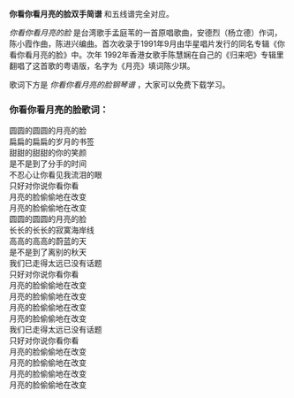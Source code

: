 

**你看你看月亮的脸双手简谱** 和五线谱完全对应。

_你看你看月亮的脸_
是台湾歌手孟庭苇的一首原唱歌曲，安德烈（杨立德）作词，陈小霞作曲，陈进兴编曲。首次收录于1991年9月由华星唱片发行的同名专辑《你看你看月亮的脸》中。次年
1992年香港女歌手陈慧娴在自己的《归来吧》专辑里翻唱了这首歌的粤语版，名字为《月亮》填词陈少琪。

歌词下方是 _你看你看月亮的脸钢琴谱_ ，大家可以免费下载学习。

### 你看你看月亮的脸歌词：

圆圆的圆圆的月亮的脸  
扁扁的扁扁的岁月的书签  
甜甜的甜甜的你的笑颜  
是不是到了分手的时间  
不忍心让你看见我流泪的眼  
只好对你说你看你看  
月亮的脸偷偷地在改变  
月亮的脸偷偷地在改变  
圆圆的圆圆的月亮的脸  
长长的长长的寂寞海岸线  
高高的高高的蔚蓝的天  
是不是到了离别的秋天  
我们已走得太远已没有话题  
只好对你说你看你看  
月亮的脸偷偷地在改变  
月亮的脸偷偷地在改变  
月亮的脸偷偷地在改变  
月亮的脸偷偷地在改变  
我们已走得太远已没有话题  
只好对你说你看你看  
月亮的脸偷偷地在改变  
月亮的脸偷偷地在改变  
月亮的脸偷偷地在改变  
月亮的脸偷偷地在改变

